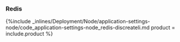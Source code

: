 <!--  usedin: [ _node/deployment/application-settings-node.md] -->


### Redis



{%include _inlines/Deployment/Node/application-settings-node/code_application-settings-node_redis-discreateli.md  product = include.product %}




